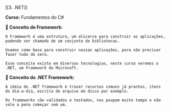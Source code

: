 [[3. .NET]]

**Curso:** Fundamentos do C# 

**📖 Conceito de Framework:**  

```
O Framework é uma estrutura, um alicerce para construir as aplicações, podendo ser chamado de um conjunto de bibliotecas.

Usamos como base para construir nossas aplicações, para não precisar fazer tudo do zero.

Esse conceito existe em diversas tecnologias, neste curso veremos o .NET, um Framework da Microsoft.
```

**📖 Conceito do .NET Framework:** 

```
A ideia do .NET framework é trazer recursos comuns já prontos, itens do dia-a-dia, escrita de arquivo em disco por exemplo.

Os frameworks são validados e testados, nos poupam muito tempo e não vale a pena começar sem um.
```
